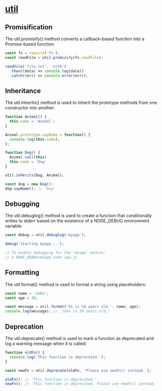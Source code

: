 
# [util](https://nodejs.org/api/documentation.html)
## Promisification
The util.promisify() method converts a callback-based function into a Promise-based function:
```javascript
const fs = require('fs');
const readFile = util.promisify(fs.readFile);

readFile('file.txt', 'utf8')
  .then((data) => console.log(data))
  .catch((err) => console.error(err));
```

## Inheritance
The util.inherits() method is used to inherit the prototype methods from one constructor into another:

```javascript
function Animal() {
  this.name = 'Animal';
}

Animal.prototype.sayName = function() {
  console.log(this.name);
};

function Dog() {
  Animal.call(this)
  this.name = 'Dog'
}

util.inherits(Dog, Animal);

const dog = new Dog();
dog.sayName(); // 'Dog'
```

## Debugging
The util.debuglog() method is used to create a function that conditionally writes to stderr based on the existence of a NODE_DEBUG environment variable:

```javascript
const debug = util.debuglog('myapp');

debug('Starting myapp...');

// To enable debugging for the 'myapp' module:
// $ NODE_DEBUG=myapp node app.js

```

## Formatting
The util.format() method is used to format a string using placeholders:

```javascript
const name = 'John';
const age = 30;

const message = util.format('%s is %d years old.', name, age);
console.log(message); // 'John is 30 years old.'
```

## Deprecation
The util.deprecate() method is used to mark a function as deprecated and log a warning message when it is called:

```javascript
function oldFn() {
  console.log('This function is deprecated.');
}

const newFn = util.deprecate(oldFn, 'Please use newFn() instead.');

oldFn(); // 'This function is deprecated.'
newFn(); // 'This function is deprecated. Please use newFn() instead.'
```